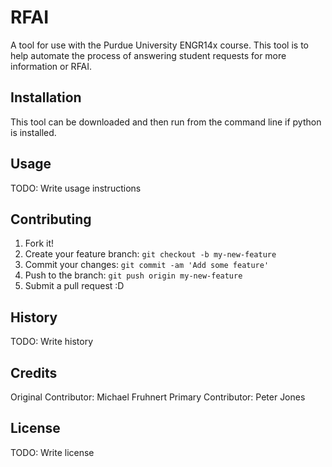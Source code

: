 # RFAI

A tool for use with the Purdue University ENGR14x course. 
This tool is to help automate the process of answering student requests for more information or RFAI.


## Installation

This tool can be downloaded and then run from the command line if python is installed.

## Usage

TODO: Write usage instructions

## Contributing

1. Fork it!
2. Create your feature branch: `git checkout -b my-new-feature`
3. Commit your changes: `git commit -am 'Add some feature'`
4. Push to the branch: `git push origin my-new-feature`
5. Submit a pull request :D

## History

TODO: Write history

## Credits

Original Contributor: Michael Fruhnert
Primary Contributor: Peter Jones

## License

TODO: Write license